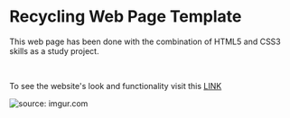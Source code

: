 <h1>Recycling Web Page Template</h1>
<p>This web page has been done with the combination of HTML5 and CSS3 skills as a study project.</p>
<br/>
<p>To see the website's look and functionality visit this <a href="#">LINK</a></p>

<p><img src="https://i.imgur.com/ZaUSu1e.png" title="source: imgur.com" /></p>
